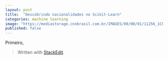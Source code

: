 ```yaml
---
layout: post
title:  "Descobrindo nacionalidades no Scikit-Learn"
categories: machine learning
image: "https://mediastorage.cnnbrasil.com.br/IMAGES/00/00/01/11256_1CF540E9ECDD54CB.jpg"
published: false
---
```


Primeiro, 



> Written with [StackEdit](https://stackedit.io/).
<!--stackedit_data:
eyJoaXN0b3J5IjpbLTExODMyMDk3MDNdfQ==
-->